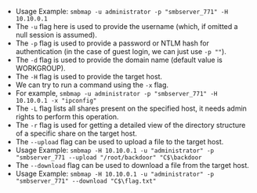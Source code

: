 - Usage Example: `smbmap -u administrator -p "smbserver_771" -H 10.10.0.1`
- The `-u` flag here is used to provide the username (which, if omitted a null session is assumed).
- The `-p` flag is used to provide a password or NTLM hash for authentication (in the case of guest login, we can just use `-p ""`).
- The `-d` flag is used to provide the domain name (default value is WORKGROUP).
- The `-H` flag is used to provide the target host. 
- We can try to run a command using the `-x` flag.
- For example, `smbmap -u administrator -p "smbserver_771" -H 10.10.0.1 -x "ipconfig"`
- The `-L` flag lists all shares present on the specified host, it needs admin rights to perform this operation.
- The `-r` flag is used for getting a detailed view of the directory structure of a specific share on the target host.
- The `--upload` flag can be used to upload a file to the target host.
- Usage Example: `smbmap -H 10.10.0.1 -u "administrator" -p "smbserver_771 --upload "/root/backdoor" "C$\backdoor`
- The `--download` flag can be used to download a file from the target host.
- Usage Example: `smbmap -H 10.10.0.1 -u "administrator" -p "smbserver_771" --download "C$\flag.txt"`